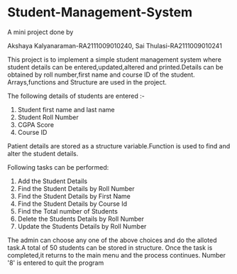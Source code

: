 # Student-Management-System

A mini project done by 


Akshaya Kalyanaraman-RA2111009010240,
Sai Thulasi-RA2111009010241

This project is to implement a simple student management system where student details can be entered,updated,altered and printed.Details can be obtained by roll number,first name and 
course ID of the student.
Arrays,functions and Structure are used in the project. 

The following details of students are entered :-
1.	Student first name and last name
2.	Student Roll Number
3.	CGPA Score
4.  Course ID

Patient details are stored as a structure variable.Function is used to find and alter the student details.

Following tasks can be performed:
1. Add the Student Details
2. Find the Student Details by Roll Number
3. Find the Student Details by First Name
4. Find the Student Details by Course Id
5. Find the Total number of Students
6. Delete the Students Details by Roll Number
7. Update the Students Details by Roll Number


The admin can choose any one of the above choices and do the alloted task.A total of 50 students can be stored in structure. 
Once the task is completed,it returns to the main menu and the process continues.
Number '8' is entered to quit the program
